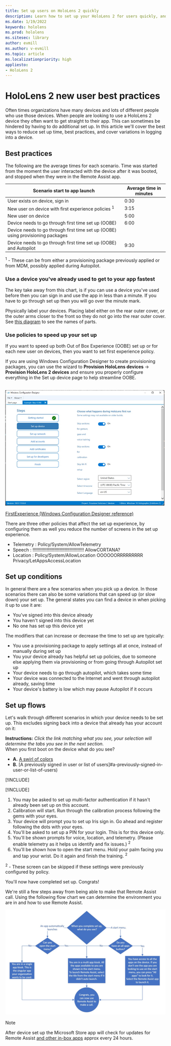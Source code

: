 ```yaml
---
title: Set up users on HoloLens 2 quickly
description: Learn how to set up your HoloLens 2 for users quickly, and what can happen that affects set up. 
ms.date: 1/19/2022
keywords: hololens
ms.prod: hololens
ms.sitesec: library
author: evmill
ms.author: v-evmill
ms.topic: article
ms.localizationpriority: high
appliesto:
- HoloLens 2
---
```


# HoloLens 2 new user best practices

Often times organizations have many devices and lots of different people who use those devices. When people are looking to use a HoloLens 2 device they often want to get straight to their app. This can sometimes be hindered by having to do additional set up. In this article we'll cover the best ways to reduce set up time, best practices, and cover variations in logging into a device.

## Best practices

The following are the average times for each scenario. Time was started from the moment the user interacted with the device after it was booted, and stopped when they were in the Remote Assist app.

| Scenario start to app launch                                                    | Average time in minutes |
|---------------------------------------------------------------------------------|-------------------------|
| User exists on device, sign in                                                  | 0:30                    |
| New user on device with first experience policies <sup>1</sup>                  | 3:15                    |
| New user on device                                                              | 5:00                    |
| Device needs to go through first time set up (OOBE)                             | 6:00                    |
| Device needs to go through first time set up (OOBE) using provisioning packages |                         |
| Device needs to go through first time set up (OOBE) and Autopilot               | 9:30                    |

<sup>1</sup> - These can be from either a provisioning package previously applied or from MDM, possibly applied during Autopilot.

### Use a device you've already used to get to your app fastest

The key take away from this chart, is if you can use a device you've used before then you can sign in and use the app in less than a minute. If you have to go through set up then you will go over the minute mark.

Physically label your devices. Placing label either on the rear outer cover, or the outer arms closer to the front so they do not go into the rear outer cover. See [this diagram](images/hololens2-exploded-view-diagram.png) to see the names of parts.

### Use policies to speed up your set up

If you want to speed up both Out of Box Experience (OOBE) set up or for each new user on devices, then you want to set first experience policy.

If you are using Windows Configuration Designer to create provisioning packages, you can use the wizard to **Provision HoloLens devices** -> **Provision HoloLens 2 devices** and ensure you properly configure everything in the Set up device page to help streamline OOBE.

<br>
<img src="images/WCD-OOBE-skip.jpg" width="500px" alt="WCD OOBE First Experience">

[FirstExperience (Windows Configuration Designer reference)](/windows/configuration/wcd/wcd-firstexperience)

There are three other policies that affect the set up experience, by configuring them as well you reduce the number of screens in the set up experience.

- Telemetry : Policy/System/AllowTelemetry
- Speech :  !!!!!!!!!!!!!!!!!!!!!!!!!!!!!!!!!!!!!!!! AllowCORTANA?
- Location : Policy/System/AllowLocation   OOOOOORRRRRRRRR Privacy/LetAppsAccessLocation

## Set up conditions

In general there are a few scenarios when you pick up a device. In those scenarios there can also be some variations that can speed up (or slow down) your set up. The general states you can find a device in when picking it up to use it are:

- You've signed into this device already
- You haven't signed into this device yet
- No one has set up this device yet

The modifiers that can increase or decrease the time to set up are typically:

- You use a provisioning package to apply settings all at once, instead of manually during set up
- You your device already has helpful set up policies, due to someone else applying them via provisioning or from going through Autopilot set up
- Your device needs to go through autopilot, which takes some time
- Your device was connected to the Internet and went through autopilot already, saving time
- Your device's battery is low which may pause Autopilot if it occurs

## Set up flows

Let's walk through different scenarios in which your device needs to be set up. This excludes signing back into a device that already has your account on it:

**Instructions:** *Click the link matching what you see, your selection will determine the tabs you see in the next section.*
<br> When you first boot on the device what do you see?

- **A.** [A swirl of colors](#a-swirl-of-colors-1)
- **B.** [A previously signed in user or list of users]#a-previously-signed-in-user-or-list-of-users)

[!INCLUDE[](includes/hololens-new-user.md)]

[!INCLUDE[](includes/hololens-oobe-screens.md)]

1. You may be asked to set up multi-factor authentication if it hasn't already been set up on this account.
1. Calibration will start. Run through the calibration process following the gems with your eyes.
1. Your device will prompt you to set up Iris sign in. Go ahead and register following the dots with your eyes.
1. You'll be asked to set up a PIN for your login. This is for this device only.
1. You'll be shown prompts for voice, location, and telemetry. (Please enable telemetry as it helps us identify and fix issues.) <sup>2</sup>
1. You'll be shown how to open the start menu. Hold your palm facing you and tap your wrist. Do it again and finish the training. <sup>2</sup>

<sup>2</sup> - These screen can be skipped if these settings were previously configured by policy.

You'll now have completed set up. Congrats!

We're still a few steps away from being able to make that Remote Assist call. Using the following flow chart we can determine the environment you are in and how to use Remote Assist.

<img src="images/post-oobe-kisok-flowchart.jpg" alt="Post OOBE Kiosk flowchart">

> [!NOTE]
> After device set up the Microsoft Store app will check for updates for Remote Assist [and other in-box apps](hololens2-hardware.md#pre-installed-software) approx every 24 hours.
